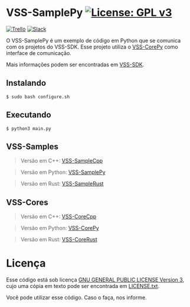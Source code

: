 # VSS-SamplePy [![License: GPL v3](https://img.shields.io/badge/License-GPL%20v3-blue.svg)][gpl3]

[![Trello](https://img.shields.io/badge/Trello-SDK-blue.svg)][vss-sdk-trello]
[![Slack](https://img.shields.io/badge/Slack-Channel-551a8b.svg)][slack]

O VSS-SamplePy é um exemplo de código em Python que se comunica com os projetos do VSS-SDK.
Esse projeto utiliza o [VSS-CorePy][corepy] como interface de comunicação.

Mais informações podem ser encontradas em [VSS-SDK][vss-sdk].

## Instalando
```
$ sudo bash configure.sh
```

## Executando
```
$ python3 main.py
```

## VSS-Samples
> Versão em C++: [VSS-SampleCpp][samplecpp]

> Versão em Python: [VSS-SamplePy][samplepy]

> Versão em Rust: [VSS-SampleRust][samplerust]

## VSS-Cores
> Versão em C++: [VSS-CoreCpp][corecpp]

>Versão em Python: [VSS-CorePy][corepy]

> Versão em Rust: [VSS-CoreRust][corerust]


# Licença

Esse código está sob licença [GNU GENERAL PUBLIC LICENSE Version 3][gpl3], cujo uma cópia em
texto pode ser encontrada em [LICENSE.txt](LICENSE.txt).

Você pode utilizar esse código. Caso o faça, nos informe.

[gpl3]: http://www.gnu.org/licenses/gpl-3.0/
[travis]: https://travis-ci.org/SIRLab/VSS-SampleRust
[install]: https://github.com/SIRLab/VSS-SampleCppy/blob/master/INSTALL.md
[vss-sdk]: https://vss-sdk.github.io
[vss-sdk-trello]: https://trello.com/b/b4dVV6ug/vss-sdk
[slack]: https://vss-sdk.slack.com
[samplecpp]: https://github.com/VSS-SDK/VSS-SampleCpp
[samplepy]: https://github.com/VSS-SDK/VSS-SamplePy
[samplerust]: https://github.com/VSS-SDK/VSS-SampleRust
[corecpp]: https://github.com/VSS-SDK/VSS-Core
[corepy]: https://github.com/VSS-SDK/VSS-CorePy
[corerust]: https://github.com/VSS-SDK/VSS-CoreRust